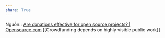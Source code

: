 ```yaml
---
share: True
---
```

Nguồn:: [Are donations effective for open source projects? | Opensource.com](https://opensource.com/business/13/7/donations-open-source-projects)
[[Crowdfunding depends on highly visible public work]]